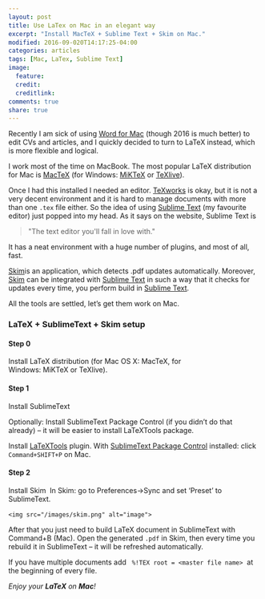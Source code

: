 ```yaml
---
layout: post
title: Use LaTex on Mac in an elegant way
excerpt: "Install MacTeX + Sublime Text + Skim on Mac."
modified: 2016-09-020T14:17:25-04:00
categories: articles
tags: [Mac, LaTex, Sublime Text]
image:
  feature: 
  credit: 
  creditlink: 
comments: true
share: true
---
```



Recently I am sick of using [Word for Mac](https://products.office.com/en-us/mac/microsoft-office-for-mac) (though 2016 is much better) to edit CVs and articles, and I quickly decided to turn to LaTeX instead, which is more flexible and logical.


I work most of the time on MacBook. The most popular LaTeX distribution for Mac is [MacTeX](https://tug.org/mactex/) (for Windows: [MiKTeX](http://miktex.org/) or [TeXlive](https://www.tug.org/texlive/)). 

Once I had this installed I needed an editor. [TeXworks](https://www.tug.org/texworks/) is okay, but it is not a very decent environment and it is hard to manage documents with more than one `.tex` file either. So the idea of using [Sublime Text](https://www.sublimetext.com/) (my favourite editor) just popped into my head. As it says on the website, Sublime Text is 
>   "The text editor you'll fall in love with." 

It has a neat environment with a huge number of plugins, and most of all, fast.

[Skim](http://skim-app.sourceforge.net/)is an application, which detects .pdf updates automatically. Moreover, [Skim](http://skim-app.sourceforge.net/) can be integrated with [Sublime Text](https://www.sublimetext.com/) in such a way that it checks for updates every time, you perform build in [Sublime Text](https://www.sublimetext.com/).

All the tools are settled, let’s get them work on Mac.


### LaTeX + SublimeText + Skim setup

#### Step 0
Install LaTeX distribution (for Mac OS X: MacTeX, for Windows: MiKTeX or TeXlive).

#### Step 1
Install SublimeText

Optionally: Install SublimeText Package Control (if you didn’t do that already) – it will be easier to install LaTeXTools package.

Install [LaTeXTools](https://github.com/SublimeText/LaTeXTools) plugin. With [SublimeText Package Control](https://packagecontrol.io/) installed: click `Command+SHIFT+P` on Mac.

#### Step 2
Install Skim 
In Skim: go to Preferences->Sync and set ‘Preset’ to SublimeText.

	<img src="/images/skim.png" alt="image">
	


After that you just need to build LaTeX document in SublimeText with Command+B (Mac). Open the generated `.pdf` in Skim, then every time you rebuild it in SublimeText – it will be refreshed automatically.

If you have multiple documents add ` %!TEX root = <master file name>`  at the beginning of every file.

*Enjoy your **LaTeX** on **Mac**!* 




